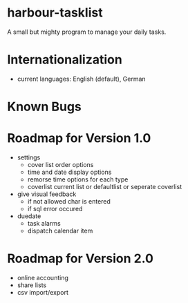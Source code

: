 harbour-tasklist
================

A small but mighty program to manage your daily tasks.

Internationalization
================
- current languages: English (default), German

Known Bugs
================


Roadmap for Version 1.0
================
- settings
    - cover list order options
    - time and date display options
    - remorse time options for each type
    - coverlist current list or defaultlist or seperate coverlist
- give visual feedback
    - if not allowed char is entered
    - if sql error occured
- duedate
    - task alarms
    - dispatch calendar item

Roadmap for Version 2.0
================
- online accounting
- share lists
- csv import/export
